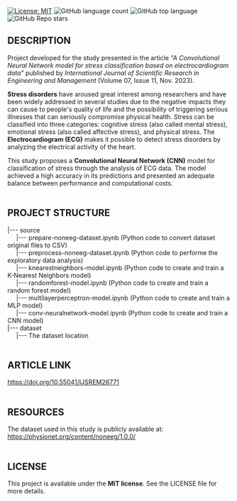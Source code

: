 [![License: MIT](https://img.shields.io/badge/License-MIT-brightgreen.svg)](https://opensource.org/licenses/MIT)
![GitHub language count](https://img.shields.io/github/languages/count/rodrigoalexandre/noneeg-stress-convneuralnetwork)
![GitHub top language](https://img.shields.io/github/languages/top/rodrigoalexandre/noneeg-stress-convneuralnetwork)
![GitHub Repo stars](https://img.shields.io/github/stars/rodrigoalexandre/noneeg-stress-convneuralnetwork)
## **DESCRIPTION**

Project developed for the study presented in the article *"A Convolutional Neural Network model for stress classification based on electrocardiogram data"* published by *International Journal of Scientific Research in Engineering and Management* (Volume 07, Issue 11, Nov. 2023). 

**Stress disorders** have aroused great interest among researchers and have been widely addressed in several studies due to the negative impacts they can cause to people's quality of life and the possibility of triggering serious illnesses that can seriously compromise physical health. Stress can be classified into three categories: cognitive stress (also called mental stress), emotional stress (also called affective stress), and physical stress. The **Electrocardiogram (ECG)** makes it possible to detect stress disorders by analyzing the electrical activity of the heart.

This study proposes a **Convolutional Neural Network (CNN)** model for classification of stress through the analysis of ECG data. The model achieved a high accuracy in its predictions and presented an adequate balance between performance and computational costs.
<br><br>
## **PROJECT STRUCTURE**

|--- source<br>
&nbsp;&nbsp;&nbsp;&nbsp;&nbsp;|--- prepare-noneeg-dataset.ipynb (Python code to convert dataset original files to CSV)<br>
&nbsp;&nbsp;&nbsp;&nbsp;&nbsp;|--- preprocess-noneeg-dataset.ipynb (Python code to performe the exploratory data analysis)<br>
&nbsp;&nbsp;&nbsp;&nbsp;&nbsp;|--- knearestneighbors-model.ipynb (Python code to create and train a K-Nearest Neighbors model)<br>
&nbsp;&nbsp;&nbsp;&nbsp;&nbsp;|--- randomforest-model.ipynb (Python code to create and train a random forest model)<br>
&nbsp;&nbsp;&nbsp;&nbsp;&nbsp;|--- multilayerperceptron-model.ipynb (Python code to create and train a MLP model)<br>
&nbsp;&nbsp;&nbsp;&nbsp;&nbsp;|--- conv-neuralnetwork-model.ipynb (Python code to create and train a CNN model)<br>
|--- dataset<br>
&nbsp;&nbsp;&nbsp;&nbsp;&nbsp;|--- The dataset location
<br><br>
## **ARTICLE LINK**

https://doi.org/10.55041/IJSREM26771
<br><br>
## **RESOURCES**
The dataset used in this study is publicly available at: https://physionet.org/content/noneeg/1.0.0/
<br><br>
## **LICENSE**
This project is available under the **MIT license**. See the LICENSE file for more details.
<br><br>
